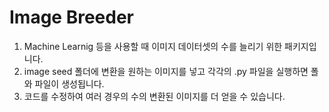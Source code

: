 # Image Breeder
1. Machine Learnig 등을 사용할 때 이미지 데이터셋의 수를 늘리기 위한 패키지입니다.
2. image seed 폴더에 변환을 원하는 이미지를 넣고 각각의 .py 파일을 실행하면 폴와 파일이 생성됩니다.
3. 코드를 수정하여 여러 경우의 수의 변환된 이미지를 더 얻을 수 있습니다.

